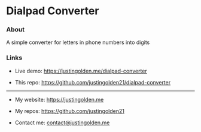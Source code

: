 # Dialpad Converter

### About

A simple converter for letters in phone numbers into digits

### Links

- Live demo: https://justingolden.me/dialpad-converter

- This repo: https://github.com/justingolden21/dialpad-converter

<hr>

- My website: https://justingolden.me

- My repos: https://github.com/justingolden21

- Contact me: contact@justingolden.me